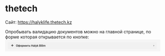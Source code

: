 # thetech

Сайт: https://halyklife.thetech.kz

Опробывать валидацию документов можно на главной странице, по форме которая открывается по кнопке:
![Img](images/button.png)
